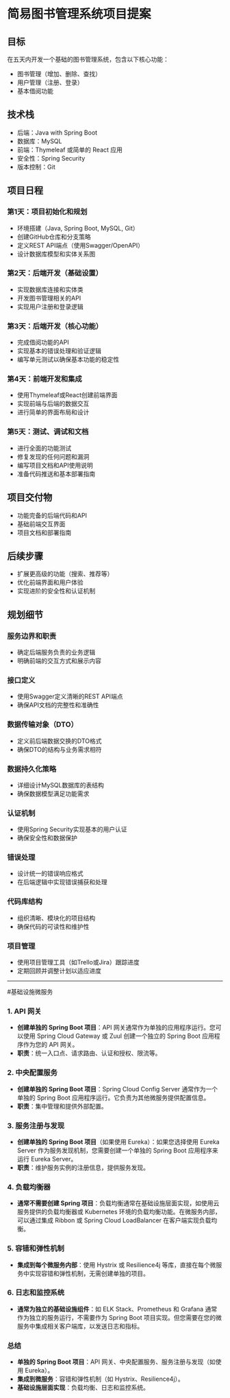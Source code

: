 

# 简易图书管理系统项目提案

## 目标
在五天内开发一个基础的图书管理系统，包含以下核心功能：
- 图书管理（增加、删除、查找）
- 用户管理（注册、登录）
- 基本借阅功能

## 技术栈
- 后端：Java with Spring Boot
- 数据库：MySQL
- 前端：Thymeleaf 或简单的 React 应用
- 安全性：Spring Security
- 版本控制：Git

## 项目日程

### 第1天：项目初始化和规划
- 环境搭建（Java, Spring Boot, MySQL, Git）
- 创建GitHub仓库和分支策略
- 定义REST API端点（使用Swagger/OpenAPI）
- 设计数据库模型和实体关系图

### 第2天：后端开发（基础设置）
- 实现数据库连接和实体类
- 开发图书管理相关的API
- 实现用户注册和登录逻辑

### 第3天：后端开发（核心功能）
- 完成借阅功能的API
- 实现基本的错误处理和验证逻辑
- 编写单元测试以确保基本功能的稳定性

### 第4天：前端开发和集成
- 使用Thymeleaf或React创建前端界面
- 实现前端与后端的数据交互
- 进行简单的界面布局和设计

### 第5天：测试、调试和文档
- 进行全面的功能测试
- 修复发现的任何问题和漏洞
- 编写项目文档和API使用说明
- 准备代码推送和基本部署指南

## 项目交付物
- 功能完备的后端代码和API
- 基础前端交互界面
- 项目文档和部署指南

## 后续步骤
- 扩展更高级的功能（搜索、推荐等）
- 优化前端界面和用户体验
- 实现进阶的安全性和认证机制

## 规划细节

### 服务边界和职责
- 确定后端服务负责的业务逻辑
- 明确前端的交互方式和展示内容

### 接口定义
- 使用Swagger定义清晰的REST API端点
- 确保API文档的完整性和准确性

### 数据传输对象（DTO）
- 定义前后端数据交换的DTO格式
- 确保DTO的结构与业务需求相符

### 数据持久化策略
- 详细设计MySQL数据库的表结构
- 确保数据模型满足功能需求

### 认证机制
- 使用Spring Security实现基本的用户认证
- 确保安全性和数据保护

### 错误处理
- 设计统一的错误响应格式
- 在后端逻辑中实现错误捕获和处理

### 代码库结构
- 组织清晰、模块化的项目结构
- 确保代码的可读性和维护性

### 项目管理
- 使用项目管理工具（如Trello或Jira）跟踪进度
- 定期回顾并调整计划以适应进度


---
#基础设施微服务

### 1. API 网关

- **创建单独的 Spring Boot 项目**：API 网关通常作为单独的应用程序运行。您可以使用 Spring Cloud Gateway 或 Zuul 创建一个独立的 Spring Boot 应用程序作为您的 API 网关。
- **职责**：统一入口点、请求路由、认证和授权、限流等。

### 2. 中央配置服务

- **创建单独的 Spring Boot 项目**：Spring Cloud Config Server 通常作为一个单独的 Spring Boot 应用程序运行。它负责为其他微服务提供配置信息。
- **职责**：集中管理和提供外部配置。

### 3. 服务注册与发现

- **创建单独的 Spring Boot 项目**（如果使用 Eureka）：如果您选择使用 Eureka Server 作为服务发现机制，您需要创建一个单独的 Spring Boot 应用程序来运行 Eureka Server。
- **职责**：维护服务实例的注册信息，提供服务发现。

### 4. 负载均衡器

- **通常不需要创建 Spring 项目**：负载均衡通常在基础设施层面实现，如使用云服务提供的负载均衡器或 Kubernetes 环境的负载均衡功能。在微服务内部，可以通过集成 Ribbon 或 Spring Cloud LoadBalancer 在客户端实现负载均衡。

### 5. 容错和弹性机制

- **集成到每个微服务内部**：使用 Hystrix 或 Resilience4j 等库，直接在每个微服务中实现容错和弹性机制，无需创建单独的项目。

### 6. 日志和监控系统

- **通常为独立的基础设施组件**：如 ELK Stack、Prometheus 和 Grafana 通常作为独立的服务运行，不需要作为 Spring Boot 项目实现。但您需要在您的微服务中集成相关客户端库，以发送日志和指标。

### 总结

- **单独的 Spring Boot 项目**：API 网关、中央配置服务、服务注册与发现（如使用 Eureka）。
- **集成到微服务**：容错和弹性机制（如 Hystrix、Resilience4j）。
- **基础设施层面实现**：负载均衡、日志和监控系统。

